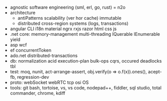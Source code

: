 * agnostic software engineering (sml, erl, go, rust) = n2o
* architecture
  * antiPatterns scalability (ver hor cache) immutable
  * distributed cross-region systems (logs, transactions)
* angular CLI i18n material ngrx rxjs razor html css js
* .net core: memory-management multi-threading IQuerable IEnumerable yield
* asp wcf
* ef concurrentToken
* ado.net distributed-transactions
* db: normalization acid execution-plan bulk-ops cqrs, occured deadlocks tbl
* test: moq, nunit, act-arrange-assert, obj.verify(o => o.f(x)).ones(), acept-fb, regression-dev
* proto: webSocket webRTC tcp osi OS
* tools: git bash, tortoise, vs, vs code, nodepad++, fiddler, sql studio, total commander, chrome, kdiff
